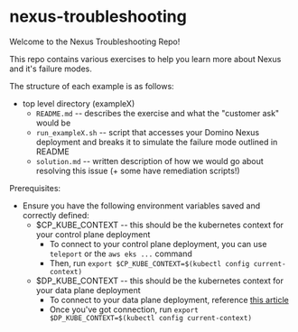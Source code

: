 # nexus-troubleshooting

Welcome to the Nexus Troubleshooting Repo!

This repo contains various exercises to help you learn more about Nexus and it's failure modes.

The structure of each example is as follows:
* top level directory (exampleX)
    * `README.md` -- describes the exercise and what the "customer ask" would be
    * `run_exampleX.sh` -- script that accesses your Domino Nexus deployment and breaks it to simulate the failure mode outlined in README
    * `solution.md` -- written description of how we would go about resolving this issue (+ some have remediation scripts!)

Prerequisites:
* Ensure you have the following environment variables saved and correctly defined:
    * $CP_KUBE_CONTEXT -- this should be the kubernetes context for your control plane deployment
        * To connect to your control plane deployment, you can use `teleport` or the `aws eks ...` command
        * Then, run `export $CP_KUBE_CONTEXT=$(kubectl config current-context)`
    * $DP_KUBE_CONTEXT -- this should be the kubernetes context for your data plane deployment
        * To connect to your data plane deployment, reference [this article](https://dominodatalab.atlassian.net/wiki/spaces/ENG/pages/2377580581/kubectl+Access+Notes#dev-cdk-eks%2C-prod-cdk-eks%2C-dev-cdk-eks-dataplane)
        * Once you've got connection, run `export $DP_KUBE_CONTEXT=$(kubectl config current-context)`